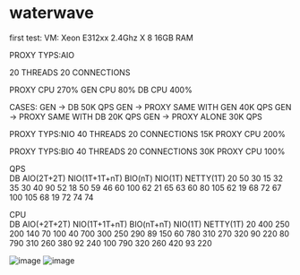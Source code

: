 # waterwave

first test:
VM: 
Xeon E312xx 2.4Ghz  X 8
16GB RAM

PROXY TYPS:AIO

20 THREADS
20 CONNECTIONS

PROXY CPU 270%
GEN CPU 80%
DB CPU 400%

CASES:
GEN -> DB					50K	QPS 
GEN -> PROXY SAME WITH GEN	40K	QPS
GEN -> PROXY SAME WITH DB	20K	QPS
GEN -> PROXY ALONE			30K	QPS


PROXY TYPS:NIO
40 THREADS
20 CONNECTIONS
15K
PROXY CPU 200%

PROXY TYPS:BIO
40 THREADS
20 CONNECTIONS
30K
PROXY CPU 100%



QPS						
	DB	AIO(2T+2T)	NIO(1T+1T+nT)	BIO(nT)	NIO(1T)	NETTY(1T)
20	50	30	15	32	35	30
40	90	52	18	50	59	46
60	100	62	21	65	63	60
80	105	62	19	68	72	67
100	105	68	19	72	74	74
						
						
						
						
CPU						
	DB	AIO(+2T+2T)	NIO(1T+1T+nT)	BIO(nT+nT)	NIO(1T)	NETTY(1T)
20	400	250	200	140	70	100
40	700	300	250	290	89	150
60	780	310	270	320	90	220
80	790	310	260	380	92	240
100	790	320	260	420	93	220



 ![image](https://github.com/psfu/waterwave/raw/master/report/WW-QPS-201701.png)
 ![image](https://github.com/psfu/waterwave/raw/master/report/WW-CPU-201701.png)


 

